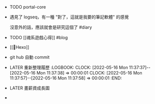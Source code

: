 - TODO portal-core
- 遇見了 logseq，有一種 "對了，這就是我要的筆記軟體" 的感覺
  
  沒意外的話，應該就會是研究這個了
  #diary
- TODO [[魂系遊戲心得]]
  #blog
- [[Hexo]]
- git hub 自動 commit
- LATER 重新整理履歷
  :LOGBOOK:
  CLOCK: [2022-05-16 Mon 11:37:37]--[2022-05-16 Mon 11:37:38] =>  00:00:01
  CLOCK: [2022-05-16 Mon 11:37:57]--[2022-05-16 Mon 11:37:58] =>  00:00:01
  :END:
- LATER 畫薪資成長圖
-